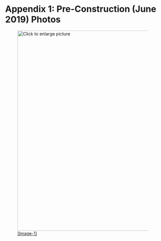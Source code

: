 # Appendix 1: Pre-Construction (June 2019) Photos

<figure>
    <a href="https://drive.google.com/uc?export=view&id=1rKrHVerioYUTzZ8H099G4pF1-ZIFVJzK"><img src="https://drive.google.com/uc?export=view&id=1rKrHVerioYUTzZ8H099G4pF1-ZIFVJzK" style="width: 650px; max-width: 100%; height: auto" title="Click to enlarge picture"/>
    <figcaption>[Image-1]</figcaption>
</figure>

<!-- ---

<figure>
    <a href="https://drive.google.com/uc?export=view&id=1ew18fSWpUudOjXxlSozx0756M4o74GpT">
    <img src="https://drive.google.com/uc?export=view&id=1ew18fSWpUudOjXxlSozx0756M4o74GpT" style="width: 650px; max-width: 100%; height: auto" title="Click to enlarge picture"/>
    <figcaption>[Photo-2]</figcaption>
</figure>

---

<figure>
    <a href="https://drive.google.com/uc?export=view&id=1Tc_L6qWBWHuurN8HUql61NPFHU-KcXeR">
    <img src="https://drive.google.com/uc?export=view&id=1Tc_L6qWBWHuurN8HUql61NPFHU-KcXeR" style="width: 650px; max-width: 100%; height: auto" title="Click to enlarge picture"/>
    <figcaption>[Photo-3]</figcaption>
</figure> -->
